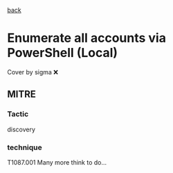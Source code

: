 [back](../index.md)
# Enumerate all accounts via PowerShell (Local)
Cover by sigma :x: 
## MITRE
### Tactic
discovery
### technique
T1087.001
Many more think to do...